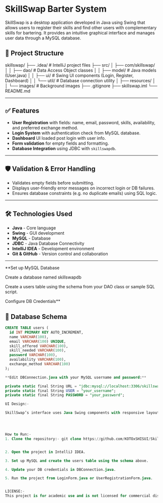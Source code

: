 # SkillSwap Barter System

SkillSwap is a desktop application developed in Java using Swing that allows users to register their skills and find other users with complementary skills for bartering. It provides an intuitive graphical interface and manages user data through a MySQL database.

## 📁 Project Structure

skillswap/
├── .idea/ # IntelliJ project files
├── src/
│ ├── com/skillswap/
│ │ ├── dao/ # Data Access Object classes
│ │ ├── model/ # Java models (User.java)
│ │ ├── ui/ # Swing UI components (Login, Register, Dashboard)
│ │ └── util/ # Database connection utility
│ ├── resources/
│ │ └── images/ # Background images
├── .gitignore
├── skillswap.iml
└── README.md

---

## ✅ Features

- **User Registration** with fields: name, email, password, skills, availability, and preferred exchange method.
- **Login System** with authentication check from MySQL database.
- **Dashboard** UI loaded post login with user info.
- **Form validation** for empty fields and formatting.
- **Database Integration** using JDBC with `skillswapdb`.
  
---


## 🛡️ Validation & Error Handling

- Validates empty fields before submitting.
- Displays user-friendly error messages on incorrect login or DB failures.
- Ensures database constraints (e.g. no duplicate emails) using SQL logic.

---

## 🛠️ Technologies Used

- **Java** - Core language
- **Swing** - GUI development
- **MySQL** - Database
- **JDBC** - Java Database Connectivity
- **IntelliJ IDEA** - Development environment
- **Git & GitHub** - Version control and collaboration

---
**Set up MySQL Database

Create a database named skillswapdb

Create a users table using the schema from your DAO class or sample SQL script.

Configure DB Credentials**




## 💾 Database Schema

```sql
CREATE TABLE users (
  id INT PRIMARY KEY AUTO_INCREMENT,
  name VARCHAR(100),
  email VARCHAR(100) UNIQUE,
  skill_offered VARCHAR(100),
  skill_needed VARCHAR(100),
  password VARCHAR(100),
  availability VARCHAR(100),
  exchange_method VARCHAR(100)
);

**Edit DBConnection.java with your MySQL username and password:**

private static final String URL = "jdbc:mysql://localhost:3306/skillswapdb";
private static final String USER = "your_username";
private static final String PASSWORD = "your_password";

UI Design:-

SkillSwap’s interface uses Java Swing components with responsive layouts. Background images and clear alignment enhance the aesthetics. Components reposition based on window resizing for better usability.




How to Run:-
1. Clone the repository:- git clone https://github.com/KOTOxSHISUI/SkillSwap-Barter-System.git


2. Open the project in IntelliJ IDEA.

3. Set up MySQL and create the users table using the schema above.

4. Update your DB credentials in DBConnection.java.

5. Run the project from LoginForm.java or UserRegistrationForm.java.


LICENSE:-
This project is for academic use and is not licensed for commercial distribution.
